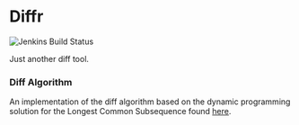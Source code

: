 # Diffr
![Jenkins Build Status](https://img.shields.io/jenkins/build?jobUrl=http%3A%2F%2Fpi.anthli.com%3A8080%2Fjob%2Fdiffr-server%2F)

Just another diff tool.

### Diff Algorithm
An implementation of the diff algorithm based on the dynamic programming
solution for the Longest Common Subsequence found
[here](https://en.wikipedia.org/wiki/Longest_common_subsequence_problem).

